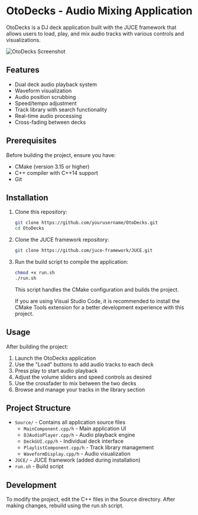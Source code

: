 # OtoDecks - Audio Mixing Application

OtoDecks is a DJ deck application built with the JUCE framework that allows users to load, play, and mix audio tracks with various controls and visualizations.

![OtoDecks Screenshot](screenshots/screenshot.png)

## Features

- Dual deck audio playback system
- Waveform visualization
- Audio position scrubbing
- Speed/tempo adjustment
- Track library with search functionality
- Real-time audio processing
- Cross-fading between decks

## Prerequisites

Before building the project, ensure you have:

- CMake (version 3.15 or higher)
- C++ compiler with C++14 support
- Git

## Installation

1. Clone this repository:

   ```bash
   git clone https://github.com/yourusername/OtoDecks.git
   cd OtoDecks
   ```

2. Clone the JUCE framework repository:

   ```bash
   git clone https://github.com/juce-framework/JUCE.git
   ```

3. Run the build script to compile the application:

   ```bash
   chmod +x run.sh
   ./run.sh
   ```

   This script handles the CMake configuration and builds the project.

   If you are using Visual Studio Code, it is recommended to install the CMake Tools extension for a better development experience with this project.

## Usage

After building the project:

1. Launch the OtoDecks application
2. Use the "Load" buttons to add audio tracks to each deck
3. Press play to start audio playback
4. Adjust the volume sliders and speed controls as desired
5. Use the crossfader to mix between the two decks
6. Browse and manage your tracks in the library section

## Project Structure

- `Source/` - Contains all application source files
  - `MainComponent.cpp/h` - Main application UI
  - `DJAudioPlayer.cpp/h` - Audio playback engine
  - `DeckGUI.cpp/h` - Individual deck interface
  - `PlaylistComponent.cpp/h` - Track library management
  - `WaveformDisplay.cpp/h` - Audio visualization
- `JUCE/` - JUCE framework (added during installation)
- `run.sh` - Build script

## Development

To modify the project, edit the C++ files in the Source directory. After making changes, rebuild using the run.sh script.
